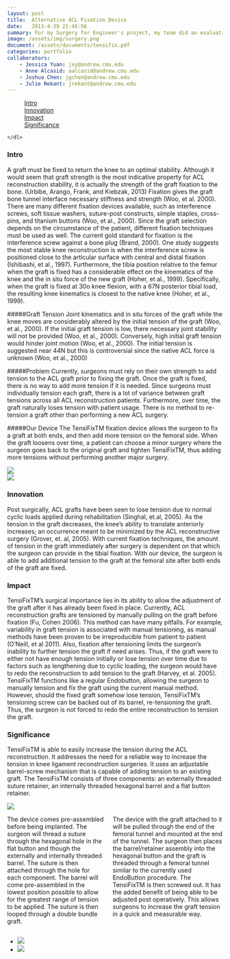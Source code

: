 ```yaml
---
layout: post
title:  Alternative ACL Fixation Device
date:   2013-4-29 21:46:56
summary: For my Surgery for Engineer's project, my team did an evaluation of the current techniques utilized for Anterior Cruciate Ligament (ACL) repair. After reviewing the fixation techniques, we determined that current ACL fixation devices lack the ability to tension a graft post-fixation. Therefore, we developed TensiFix -a device that utilizes an interference screw to provide post-fixation tensioning.  
image: /assets/img/surgery.png
document: /assets/documents/tensifix.pdf
categories: portfolio
collaborators:
    - Jessica Yuan: jxy@andrew.cmu.edu
    - Anne Alcasid: aalcasid@andrew.cmu.edu
    - Joshua Chen: jgchen@andrew.cmu.edu
    - Julie Rekant: jrekant@andrew.cmu.edu
---
```


<div data-magellan-expedition="fixed">
    <dl class="sub-nav">
        <dd data-magellan-arrival="background"><a href="#background">Intro</a></dd>
        <dd data-magellan-arrival="inovation"><a href="#inovation">Innovation</a></dd>
        <dd data-magellan-arrival="impact"><a href="#impact">Impact</a></dd>
        <dd data-magellan-arrival="sig"><a href="#sig">Significance</a></dd>

    </dl>
</div>

<a name="background"></a>
<h3 data-magellan-destination="background">Intro</h3>

A graft must be fixed to return the knee to an optimal stability. Although it would seem that graft strength is the most indicative property for ACL reconstruction stability, it is actually the strength of the graft fixation to the bone. (Urbibe, Arango, Frank, and Kiebzak, 2013) Fixation gives the graft bone tunnel interface necessary stiffness and strength (Woo, et al. 2000). There are many different fixation devices available, such as interference screws, soft tissue washers, suture-post constructs, simple staples, cross-pins, and titanium buttons (Woo, et al., 2000). Since the graft selection depends on the circumstance of the patient, different fixation techniques must be used as well. The current gold standard for fixation is the interference screw against a bone plug (Brand, 2000). One study suggests the most stable knee reconstruction is when the interference screw is positioned close to the articular surface with central and distal fixation (Ishibashi, et al., 1997).
Furthermore, the tibia position relative to the femur when the graft is fixed has a considerable effect on the kinematics of the knee and the in situ force of the new graft (Hoher, et al., 1999). Specifically, when the graft is fixed at 30o knee flexion, with a 67N posterior tibial load, the resulting knee kinematics is closest to the native knee (Hoher, et al., 1999).

#####Graft Tension
Joint kinematics and in situ forces of the graft while the knee moves are considerably altered by the initial tension of the graft (Woo, et al., 2000). If the initial graft tension is low, there necessary joint stability will not be provided (Woo, et al., 2000). Conversely, high initial graft tension would hinder joint motion (Woo, et al., 2000). The initial tension is suggested near 44N but this is controversial since the native ACL force is unknown (Woo, et al., 2000)

#####Problem
Currently, surgeons must rely on their own strength to add tension to the ACL graft prior to fixing the graft. Once the graft is fixed, there is no way to add more tension if it is needed. Since surgeons must individually tension each graft, there is a lot of variance between graft tensions across all ACL reconstruction patients. Furthermore, over time, the graft naturally loses tension with patient usage. There is no method to re-tension a graft other than performing a new ACL surgery.

#####Our Device
The TensiFixTM fixation device allows the surgeon to fix a graft at both ends, and then add more tension on the femoral side. When the graft loosens over time, a patient can choose a minor surgery where the surgeon goes back to the original graft and tighten TensiFixTM, thus adding more tensions without performing another major surgery.

<div class="row">
    <div class="medium-8 columns">
        <img class="th" src="/assets/img/acl_pic/screw_cross_section.jpg">
    </div>
    <div class="medium-4 columns">
        <img class="th" src="/assets/img/acl_pic/screw_exploded.png">
    </div>
</div>

<a name="inovation"></a>
<h3 data-magellan-destination="inovation">Innovation</h3>

Post surgically, ACL grafts have been seen to lose tension due to normal cyclic loads applied during rehabilitation (Singhal, et.al, 2005). As the tension in the graft decreases, the knee’s ability to translate anteriorly increases; an occurrence meant to be minimized by the ACL reconstructive surgery (Grover, et. al, 2005). With current fixation techniques, the amount of tension in the graft immediately after surgery is dependent on that which the surgeon can provide in the tibial fixation. With our device, the surgeon is able to add additional tension to the graft at the femoral site after both ends of the graft are fixed.

<a name="impact"></a>
<h3 data-magellan-destination="impact">Impact</h3>

TensiFixTM’s surgical importance lies in its ability to allow the adjustment of the graft after it has already been fixed in place. Currently, ACL reconstruction grafts are tensioned by manually pulling on the graft before fixation (Fu, Cohen 2006). This method can have many pitfalls. For example, variability in graft tension is associated with manual tensioning, as manual methods have been proven to be irreproducible from patient to patient (O’Neill, et al 2011). Also, fixation after tensioning limits the surgeon’s inability to further tension the graft if need arises. Thus, if the graft were to either not have enough tension initially or lose tension over time due to factors such as lengthening due to cyclic loading, the surgeon would have to redo the reconstruction to add tension to the graft (Harvey, et al. 2005). TensiFixTM functions like a regular Endobutton, allowing the surgeon to manually tension and fix the graft using the current manual method. However, should the fixed graft somehow lose tension, TensiFixTM’s tensioning screw can be backed out of its barrel, re-tensioning the graft. Thus, the surgeon is not forced to redo the entire reconstruction to tension the graft.

<a name="sig"></a>
<h3 data-magellan-destination="sig">Significance</h3>

TensiFixTM is able to easily increase the tension during the ACL reconstruction. It addresses the need for a reliable way to increase the tension in knee ligament reconstruction surgeries. It uses an adjustable barrel-screw mechanism that is capable of adding tension to an existing graft. The TensiFixTM consists of three components: an externally threaded suture retainer, an internally threaded hexagonal barrel and a flat button retainer.

<div class="row">
    <div class="medium-4 columns">
        <img class="th" src="/assets/img/acl_pic/insertion_cropped.png">
    </div>
    <div class="medium-8 columns">
        <p>
        The device comes pre-assembled before being implanted. The surgeon will thread a suture through the hexagonal hole in the flat button and though the externally and internally threaded barrel. The suture is then attached through the hole for each component. The barrel will come pre-assembled in the lowest position possible to allow for the greatest range of tension to be applied. The suture is then looped through a double bundle graft.

The device with the graft attached to it will be pulled through the end of the femoral tunnel and mounted at the end of the tunnel. The surgeon then places the barrel/retainer assembly into the hexagonal button and the graft is threaded through a femoral tunnel similar to the currently used EndoButton procedure. The TensiFixTM is then screwed out. It has the added benefit of being able to be adjusted post operatively. This allows surgeons to increase the graft tension in a quick and measurable way.
      </p>
    </div>
</div>

<ul class="small-block-grid-2">
    <li><img class="th" src="/assets/img/acl_pic/flattening_cropped.png"></li>
    <li><img class="th" src="/assets/img/acl_pic/tightening_cropped.png"></li>
</ul>

